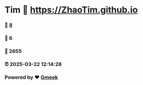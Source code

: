 # Tim :link: https://ZhaoTim.github.io 
### :page_facing_up: [8](https://ZhaoTim.github.io/tag.html) 
### :speech_balloon: 6 
### :hibiscus: 2655 
### :alarm_clock: 2025-03-22 12:14:28 
### Powered by :heart: [Gmeek](https://github.com/Meekdai/Gmeek)
